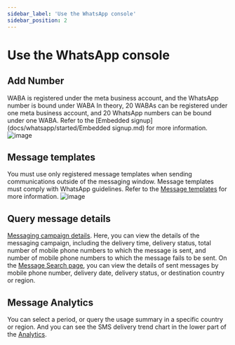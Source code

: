 ```yaml
---
sidebar_label: 'Use the WhatsApp console'
sidebar_position: 2
---
```


# Use the WhatsApp console

## Add Number

WABA is registered under the meta business account, and the WhatsApp number is bound under WABA In theory, 20 WABAs can be registered under one meta business account, and 20 WhatsApp numbers can be bound under one WABA. Refer to the [Embedded signup](docs/whatsapp/started/Embedded signup.md) for more information.
![image](https://github.com/uSpeedo/product/assets/116861648/e5b77109-549c-448e-83b1-44ed3a804244)

## Message templates

You must use only registered message templates when sending communications outside of the messaging window. Message templates must comply with WhatsApp guidelines. Refer to the [Message templates](docs/whatsapp/started/template.md) for more information.
![image](https://github.com/uSpeedo/product/assets/116861648/cc65346d-55ee-4653-a26d-b744348805bc)


## Query message details

[Messaging campaign details](https://console.uspeedo.com/sms/message). Here, you can view the details of the messaging campaign, including the delivery time, delivery status, total number of mobile phone numbers to which the message is sent, and number of mobile phone numbers to which the message fails to be sent. On the [Message Search page](https://console.uspeedo.com/sms/search), you can view the details of sent messages by mobile phone number, delivery date, delivery status, or destination country or region.

## Message Analytics

You can select a period, or query the usage summary in a specific country or region. And you can see the SMS delivery trend chart in the lower part of the [Analytics](https://console.uspeedo.com/sms/analytics).
